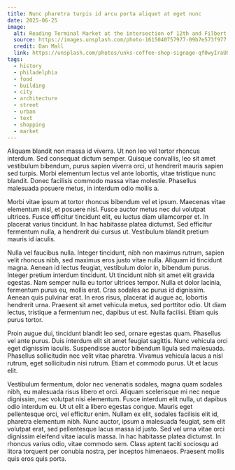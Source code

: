 ```yaml
---
title: Nunc pharetra turpis id arcu porta aliquet at eget nunc
date: 2025-06-25
image:
  alt: Reading Terminal Market at the intersection of 12th and Filbert in Philadelphia
  source: https://images.unsplash.com/photo-1615040757977-09b7e573f977
  credit: Dan Mall
  link: https://unsplash.com/photos/unks-coffee-shop-signage-qf0wyIraUOI
tags:
  - history
  - philadelphia
  - food
  - building
  - city
  - architecture
  - street
  - urban
  - text
  - shopping
  - market
---
```


Aliquam blandit non massa id viverra. Ut non leo vel tortor rhoncus interdum. Sed consequat dictum semper. Quisque convallis, leo sit amet vestibulum bibendum, purus sapien viverra orci, ut hendrerit mauris sapien sed turpis. Morbi elementum lectus vel ante lobortis, vitae tristique nunc blandit. Donec facilisis commodo massa vitae molestie. Phasellus malesuada posuere metus, in interdum odio mollis a.

Morbi vitae ipsum at tortor rhoncus bibendum vel et ipsum. Maecenas vitae elementum nisl, et posuere nisl. Fusce auctor metus nec dui volutpat ultrices. Fusce efficitur tincidunt elit, eu luctus diam ullamcorper et. In placerat varius tincidunt. In hac habitasse platea dictumst. Sed efficitur fermentum nulla, a hendrerit dui cursus ut. Vestibulum blandit pretium mauris id iaculis.

Nulla vel faucibus nulla. Integer tincidunt, nibh non maximus rutrum, sapien velit rhoncus nibh, sed maximus eros justo vitae nulla. Aliquam id tincidunt magna. Aenean id lectus feugiat, vestibulum dolor in, bibendum purus. Integer pretium interdum tincidunt. Ut tincidunt nibh sit amet elit gravida egestas. Nam semper nulla eu tortor ultrices tempor. Nulla et dolor lacinia, fermentum purus eu, mollis erat. Cras sodales ac purus id dignissim. Aenean quis pulvinar erat. In eros risus, placerat id augue ac, lobortis hendrerit urna. Praesent sit amet vehicula metus, sed porttitor odio. Ut diam lectus, tristique a fermentum nec, dapibus ut est. Nulla facilisi. Etiam quis purus tortor.

Proin augue dui, tincidunt blandit leo sed, ornare egestas quam. Phasellus vel ante purus. Duis interdum elit sit amet feugiat sagittis. Nunc vehicula orci eget dignissim iaculis. Suspendisse auctor bibendum ligula sed malesuada. Phasellus sollicitudin nec velit vitae pharetra. Vivamus vehicula lacus a nisl rutrum, eget sollicitudin nisi rutrum. Etiam et commodo purus. Ut et lacus elit.

Vestibulum fermentum, dolor nec venenatis sodales, magna quam sodales nibh, eu malesuada risus libero et orci. Aliquam scelerisque mi nec neque dignissim, nec volutpat nisi elementum. Fusce interdum elit nulla, ut dapibus odio interdum eu. Ut ut elit a libero egestas congue. Mauris eget pellentesque orci, vel efficitur enim. Nullam ex elit, sodales facilisis elit id, pharetra elementum nibh. Nunc auctor, ipsum a malesuada feugiat, sem elit volutpat erat, sed pellentesque lacus massa id justo. Sed vel urna vitae orci dignissim eleifend vitae iaculis massa. In hac habitasse platea dictumst. In rhoncus varius odio, vitae commodo sem. Class aptent taciti sociosqu ad litora torquent per conubia nostra, per inceptos himenaeos. Praesent mollis quis eros quis porta.
